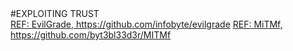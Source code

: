 <html>
<body>
#EXPLOITING TRUST
<br>
<a href="https://github.com/infobyte/evilgrade">REF: EvilGrade, https://github.com/infobyte/evilgrade</a>
<a href="https://github.com/byt3bl33d3r/MITMf">REF: MiTMf, https://github.com/byt3bl33d3r/MITMf</a>
</body>
</html>
